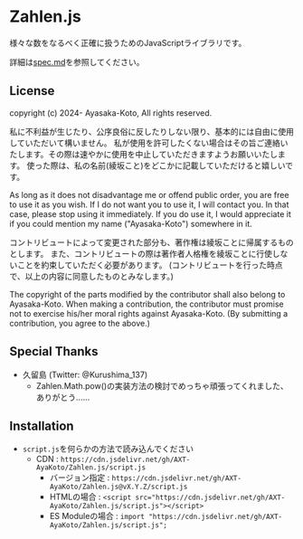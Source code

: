# Zahlen.js

様々な数をなるべく正確に扱うためのJavaScriptライブラリです。

詳細は[spec.md](./spec.md)を参照してください。

## License

copyright (c) 2024- Ayasaka-Koto, All rights reserved.

私に不利益が生じたり、公序良俗に反したりしない限り、基本的には自由に使用していただいて構いません。
私が使用を許可したくない場合はその旨ご連絡いたします。その際は速やかに使用を中止していただきますようお願いいたします。
使った際は、私の名前(綾坂こと)をどこかに記載していただけると嬉しいです。

As long as it does not disadvantage me or offend public order, you are free to use it as you wish.
If I do not want you to use it, I will contact you. In that case, please stop using it immediately.
If you do use it, I would appreciate it if you could mention my name ("Ayasaka-Koto") somewhere in it.

コントリビュートによって変更された部分も、著作権は綾坂ことに帰属するものとします。
また、コントリビュートの際は著作者人格権を綾坂ことに行使しないことを約束していただく必要があります。
(コントリビュートを行った時点で、以上の内容に同意したものとみなします。)

The copyright of the parts modified by the contributor shall also belong to Ayasaka-Koto.
When making a contribution, the contributor must promise not to exercise his/her moral rights against Ayasaka-Koto.
(By submitting a contribution, you agree to the above.)

## Special Thanks

- 久留島 (Twitter: @Kurushima_137)
    - Zahlen.Math.pow()の実装方法の検討でめっちゃ頑張ってくれました、ありがとう……

## Installation

- `script.js`を何らかの方法で読み込んでください
    - CDN : `https://cdn.jsdelivr.net/gh/AXT-AyaKoto/Zahlen.js/script.js`
        - バージョン指定 : `https://cdn.jsdelivr.net/gh/AXT-AyaKoto/Zahlen.js@vX.Y.Z/script.js` 
        - HTMLの場合 : `<script src="https://cdn.jsdelivr.net/gh/AXT-AyaKoto/Zahlen.js/script.js"></script>`
        - ES Moduleの場合 : `import "https://cdn.jsdelivr.net/gh/AXT-AyaKoto/Zahlen.js/script.js";`
